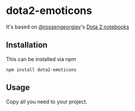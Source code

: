 # dota2-emoticons
It's based on [@rossengeorgiev](https://github.com/rossengeorgiev)'s [Dota 2 notebooks](https://github.com/rossengeorgiev/dota2_notebooks/blob/046e385a787d6f84408bded077c4552064958ee4/List%20Emoticons.ipynb)

## Installation
This can be installed via npm
```
npm install dota2-emoticons
```
## Usage
Copy all you need to your project.
